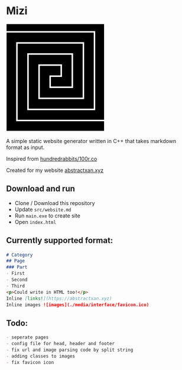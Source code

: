 # Mizi

![](./media/interface/logo.png)

A simple static website generator written in C++ that takes markdown format as input. 

Inspired from [hundredrabbits/100r.co](https://github.com/hundredrabbits/100r.co)

Created for my website [abstractxan.xyz](https://abstractxan.xyz)

## Download and run
- Clone / Download this repository
- Update `src/website.md`
- Run `main.exe` to create site
- Open `index.html`

## Currently supported format:

``` md
# Category
## Page
### Part
- First
- Second
- Third
<p>Could write in HTML too!</p>
Inline [links!](https://abstractxan.xyz)
Inline images ![images](./media/interface/favicon.ico)
```

## Todo:

``` md
- seperate pages
- config file for head, header and footer
- fix url and image parsing code by split string
- adding classes to images
- fix favicon icon
```
